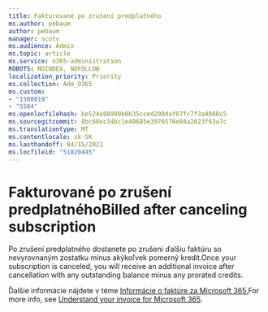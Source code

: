 ```yaml
---
title: Fakturované po zrušení predplatného
ms.author: pebaum
author: pebaum
manager: scotv
ms.audience: Admin
ms.topic: article
ms.service: o365-administration
ROBOTS: NOINDEX, NOFOLLOW
localization_priority: Priority
ms.collection: Adm_O365
ms.custom:
- "1500019"
- "5584"
ms.openlocfilehash: be524e88999b8b35cced290daf87fc7f3a4088c5
ms.sourcegitcommit: 8bc60ec34bc1e40685e3976576e04a2623f63a7c
ms.translationtype: MT
ms.contentlocale: sk-SK
ms.lasthandoff: 04/15/2021
ms.locfileid: "51820445"
---
```

# <a name="billed-after-canceling-subscription"></a><span data-ttu-id="1d018-102">Fakturované po zrušení predplatného</span><span class="sxs-lookup"><span data-stu-id="1d018-102">Billed after canceling subscription</span></span>

<span data-ttu-id="1d018-103">Po zrušení predplatného dostanete po zrušení ďalšiu faktúru so nevyrovnaným zostatku mínus akýkoľvek pomerný kredit.</span><span class="sxs-lookup"><span data-stu-id="1d018-103">Once your subscription is canceled, you will receive an additional invoice after cancellation with any outstanding balance minus any prorated credits.</span></span>

<span data-ttu-id="1d018-104">Ďalšie informácie nájdete v téme [Informácie o faktúre za Microsoft 365.](https://docs.microsoft.com/microsoft-365/commerce/billing-and-payments/understand-your-invoice2)</span><span class="sxs-lookup"><span data-stu-id="1d018-104">For more info, see [Understand your invoice for Microsoft 365](https://docs.microsoft.com/microsoft-365/commerce/billing-and-payments/understand-your-invoice2).</span></span>
